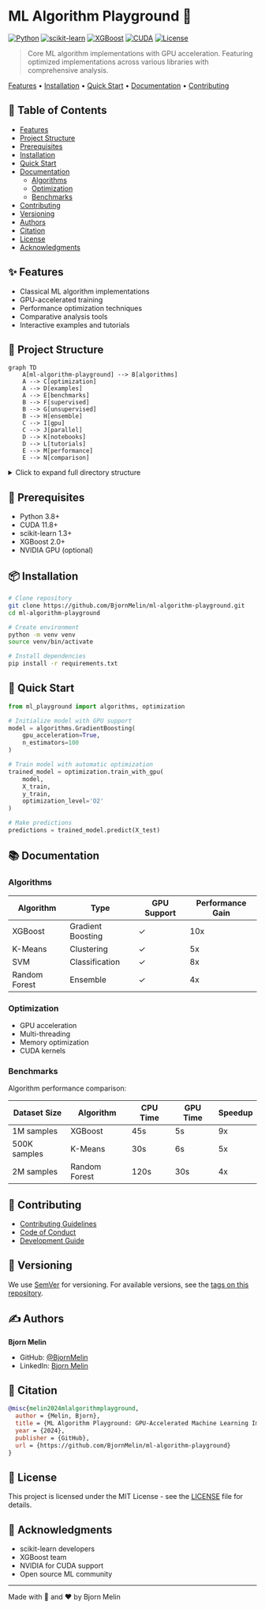 # ML Algorithm Playground 🧪

[![Python](https://img.shields.io/badge/python-3.8%2B-blue.svg)](https://www.python.org/downloads/)
[![scikit-learn](https://img.shields.io/badge/scikit--learn-1.3%2B-orange.svg)](https://scikit-learn.org/)
[![XGBoost](https://img.shields.io/badge/xgboost-2.0%2B-red.svg)](https://xgboost.readthedocs.io/)
[![CUDA](https://img.shields.io/badge/cuda-11.8%2B-green.svg)](https://developer.nvidia.com/cuda-toolkit)
[![License](https://img.shields.io/badge/license-MIT-blue.svg)](LICENSE)

> Core ML algorithm implementations with GPU acceleration. Featuring optimized implementations across various libraries with comprehensive analysis.

[Features](#features) • [Installation](#installation) • [Quick Start](#quick-start) • [Documentation](#documentation) • [Contributing](#contributing)

## 📑 Table of Contents
- [Features](#features)
- [Project Structure](#project-structure)
- [Prerequisites](#prerequisites)
- [Installation](#installation)
- [Quick Start](#quick-start)
- [Documentation](#documentation)
  - [Algorithms](#algorithms)
  - [Optimization](#optimization)
  - [Benchmarks](#benchmarks)
- [Contributing](#contributing)
- [Versioning](#versioning)
- [Authors](#authors)
- [Citation](#citation)
- [License](#license)
- [Acknowledgments](#acknowledgments)

## ✨ Features
- Classical ML algorithm implementations
- GPU-accelerated training
- Performance optimization techniques
- Comparative analysis tools
- Interactive examples and tutorials

## 📁 Project Structure

```mermaid
graph TD
    A[ml-algorithm-playground] --> B[algorithms]
    A --> C[optimization]
    A --> D[examples]
    A --> E[benchmarks]
    B --> F[supervised]
    B --> G[unsupervised]
    B --> H[ensemble]
    C --> I[gpu]
    C --> J[parallel]
    D --> K[notebooks]
    D --> L[tutorials]
    E --> M[performance]
    E --> N[comparison]
```

<details>
<summary>Click to expand full directory structure</summary>

```plaintext
ml-algorithm-playground/
├── algorithms/         # Algorithm implementations
│   ├── supervised/    # Supervised learning
│   ├── unsupervised/ # Unsupervised learning
│   └── ensemble/     # Ensemble methods
├── optimization/      # Optimization utilities
│   ├── gpu/          # GPU acceleration
│   └── parallel/     # Parallel processing
├── examples/         # Example implementations
├── benchmarks/       # Performance tests
├── tests/           # Unit tests
└── README.md        # Documentation
```
</details>

## 🔧 Prerequisites
- Python 3.8+
- CUDA 11.8+
- scikit-learn 1.3+
- XGBoost 2.0+
- NVIDIA GPU (optional)

## 📦 Installation

```bash
# Clone repository
git clone https://github.com/BjornMelin/ml-algorithm-playground.git
cd ml-algorithm-playground

# Create environment
python -m venv venv
source venv/bin/activate

# Install dependencies
pip install -r requirements.txt
```

## 🚀 Quick Start

```python
from ml_playground import algorithms, optimization

# Initialize model with GPU support
model = algorithms.GradientBoosting(
    gpu_acceleration=True,
    n_estimators=100
)

# Train model with automatic optimization
trained_model = optimization.train_with_gpu(
    model,
    X_train,
    y_train,
    optimization_level='O2'
)

# Make predictions
predictions = trained_model.predict(X_test)
```

## 📚 Documentation

### Algorithms

| Algorithm | Type | GPU Support | Performance Gain |
|-----------|------|-------------|-----------------|
| XGBoost | Gradient Boosting | ✓ | 10x |
| K-Means | Clustering | ✓ | 5x |
| SVM | Classification | ✓ | 8x |
| Random Forest | Ensemble | ✓ | 4x |

### Optimization
- GPU acceleration
- Multi-threading
- Memory optimization
- CUDA kernels

### Benchmarks
Algorithm performance comparison:

| Dataset Size | Algorithm | CPU Time | GPU Time | Speedup |
|-------------|-----------|-----------|-----------|----------|
| 1M samples | XGBoost | 45s | 5s | 9x |
| 500K samples | K-Means | 30s | 6s | 5x |
| 2M samples | Random Forest | 120s | 30s | 4x |

## 🤝 Contributing
- [Contributing Guidelines](CONTRIBUTING.md)
- [Code of Conduct](CODE_OF_CONDUCT.md)
- [Development Guide](DEVELOPMENT.md)

## 📌 Versioning
We use [SemVer](http://semver.org/) for versioning. For available versions, see the [tags on this repository](https://github.com/BjornMelin/ml-algorithm-playground/tags).

## ✍️ Authors
**Bjorn Melin**
- GitHub: [@BjornMelin](https://github.com/BjornMelin)
- LinkedIn: [Bjorn Melin](https://linkedin.com/in/bjorn-melin)

## 📝 Citation
```bibtex
@misc{melin2024mlalgorithmplayground,
  author = {Melin, Bjorn},
  title = {ML Algorithm Playground: GPU-Accelerated Machine Learning Implementations},
  year = {2024},
  publisher = {GitHub},
  url = {https://github.com/BjornMelin/ml-algorithm-playground}
}
```

## 📄 License
This project is licensed under the MIT License - see the [LICENSE](LICENSE) file for details.

## 🙏 Acknowledgments
- scikit-learn developers
- XGBoost team
- NVIDIA for CUDA support
- Open source ML community

---
Made with 🧪 and ❤️ by Bjorn Melin
